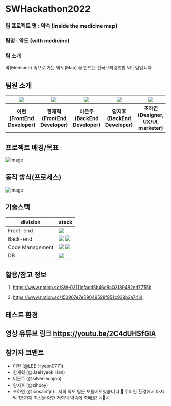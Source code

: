 # SWHackathon2022
### 팀 프로젝트 명 : 약속 (inside the medicine map)

### 팀명 : 약도 (with medicine)

### 팀 소개
약(Medicine) 속으로 가는 약도(Map) 을 만드는 전국구최강연합 약도팀입니다.

## 팀원 소개

| ![](https://github.com/LEE-Hyeon0771.png) | ![](https://github.com/JaeHyeokHan.png) | ![](https://github.com/silver-eunjoo.png) | ![](https://github.com/zihooy.png) | ![](https://github.com/loosainfjn.png) |
| :--------------------------------------: | :--------------------------------------: | :--------------------------------------: | :-----------------------------------: | :------------------------------------: |
|             **이현<br>(FrontEnd Developer)**              |             **한재혁<br>(FrontEnd Developer)**              |             **이은주<br>(BackEnd Developer)**              |            **양지후<br>(BackEnd Developer)**            |            **조하연<br>(Designer, UX/UI, marketer)**             |

## 프로젝트 배경/목표 


![image](https://user-images.githubusercontent.com/29768779/175483548-78dad507-556f-4c34-93a0-dc72b5e2fe65.png)


## 동작 방식(프로세스)


![image](https://user-images.githubusercontent.com/29768779/175483186-b67060af-bb02-4971-907c-fe1d7033e261.png)


## 기술스택

| division        | stack                                                                                                                                                                                                                                                                                                       |
| --------------- | ----------------------------------------------------------------------------------------------------------------------------------------------------------------------------------------------------------------------------------------------------------------------------------------------------------- |
| Front-end       | <img src="https://img.shields.io/badge/react-61DAFB?style=for-the-badge&logo=react&logoColor=black">  |
| Back-end        |  <img src="https://img.shields.io/badge/springboot-6DB33F?style=for-the-badge&logo=springboot&logoColor=black"> <img src="https://img.shields.io/badge/jpa-6DB33F?style=for-the-badge&logo=springboot&logoColor=black">|
| Code Management | <img src="https://img.shields.io/badge/git-F05032?style=for-the-badge&logo=git&logoColor=black"> <img src="https://img.shields.io/badge/github-181717?style=for-the-badge&logo=github&logoColor=black"> |
| DB              | <img src="https://img.shields.io/badge/mysql-4479A1?style=for-the-badge&logo=mysql&logoColor=black"> |


## 활용/참고 정보 

1. https://www.notion.so/SW-03111cfadd5b46c8a03f89482ed7755b

2. https://www.notion.so/150907e7e59049598f951c939b2a7414

## 테스트 환경 

## 영상 유튜브 링크 https://youtu.be/2C4dUHSfGIA

## 참가자 코멘트

- 이현   (@LEE-Hyeon0771)
- 한재혁 (@JaeHyeok Han)
- 이은주 (@silver-eunjoo)
- 양지후 (@zihooy)
- 조하연 (@loosainfjn) : 저희 약도 팀은 보물지도였습니다.💎 주어진 환경에서 마지막 1분까지 최선을 다한 저희의 약속에 축배를! ⚔🍷⚔

